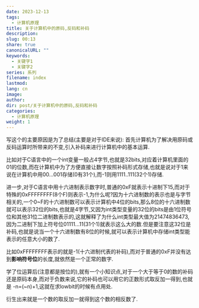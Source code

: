 ```yaml
---
date: 2023-12-13
tags:
  - 计算机原理
title: 关于计算机中的原码,反码和补码
description: 
slug: 00:13
share: true
canonicalURL: ""
keywords:
  - 关键字1
  - 关键字2
series: 系列
filename: index
lastmod: 
lang: cn
image: 
author: 
dir: post/关于计算机中的原码,反码和补码
categories:
  - 计算机原理
weight: 1
---
```


写这个的主要原因是为了总结(主要是对于IDE来说):
首先计算机为了解决用原码或反码运算时所带来的不变,引入补码来进行计算机中的基本运算.

比如对于C语言中的一个int变量一般占4字节,也就是32bits,对应着计算机里面的01的位数,而在计算机中为了方便直接让数字按照补码形式存储,也就是说对于1来说在计算机中用00...001存储(0有31个),而-1则用1111..111(32个1)存储.

进一步,对于C语言中用十六进制表示数字时,普通的0xF就表示十进制下15,而对于特殊的0xFFFFFFFF(8个F)则表示-1,为什么呢?因为十六进制数的表示也是与字节相关的,一个0~F的十六进制数可以表示计算机中4位的bits,那么8位的十六进制数就可以表示32位的bits,也就是4字节,又因为int类型变量的32位的bits是由1位符号位和其他31位二进制数表示的,这就解释了为什么int类型最大值为21474836473,因为二进制下加上符号位01111...11(31个1)就表示这么大的数.但是要注意这32位是补码,也就是说当一个十六进制数有8位的时候,就可以表示计算机中存储int类型能表示的任意大小的数了.

比如0xFFFFFFFF表示的就是-1(十六进制代表的补码),而对于普通的0xF并没有达到**影响符号位**的长度,就依然是一个正常的数字.

学了位运算后(注意都是按位的),就有一个小知识点,对于一个大于等于0的数的补码还是原码本身,而对于负数来说,它的补码也可以用它的正数形式取反加一得到,也就是 -n=(~n)+1,这就在求lowbit的时候有点用处.

衍生出来就是一个数的取反加一就得到这个数的相反数了.
